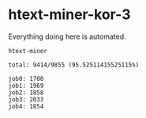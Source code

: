 # htext-miner-kor-3

Everything doing here is automated.

```
htext-miner

total: 9414/9855 (95.52511415525115%)

job0: 1700
job1: 1969
job2: 1858
job3: 2033
job4: 1854
```